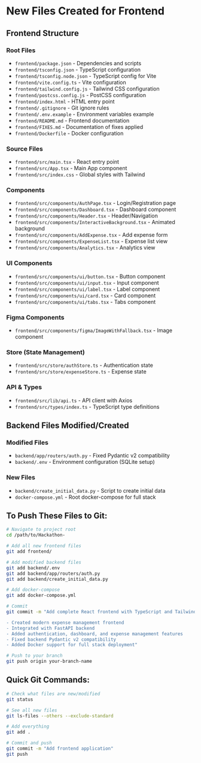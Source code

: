 # New Files Created for Frontend

## Frontend Structure

### Root Files
- `frontend/package.json` - Dependencies and scripts
- `frontend/tsconfig.json` - TypeScript configuration
- `frontend/tsconfig.node.json` - TypeScript config for Vite
- `frontend/vite.config.ts` - Vite configuration
- `frontend/tailwind.config.js` - Tailwind CSS configuration
- `frontend/postcss.config.js` - PostCSS configuration
- `frontend/index.html` - HTML entry point
- `frontend/.gitignore` - Git ignore rules
- `frontend/.env.example` - Environment variables example
- `frontend/README.md` - Frontend documentation
- `frontend/FIXES.md` - Documentation of fixes applied
- `frontend/Dockerfile` - Docker configuration

### Source Files
- `frontend/src/main.tsx` - React entry point
- `frontend/src/App.tsx` - Main App component
- `frontend/src/index.css` - Global styles with Tailwind

### Components
- `frontend/src/components/AuthPage.tsx` - Login/Registration page
- `frontend/src/components/Dashboard.tsx` - Dashboard component
- `frontend/src/components/Header.tsx` - Header/Navigation
- `frontend/src/components/InteractiveBackground.tsx` - Animated background
- `frontend/src/components/AddExpense.tsx` - Add expense form
- `frontend/src/components/ExpenseList.tsx` - Expense list view
- `frontend/src/components/Analytics.tsx` - Analytics view

### UI Components
- `frontend/src/components/ui/button.tsx` - Button component
- `frontend/src/components/ui/input.tsx` - Input component
- `frontend/src/components/ui/label.tsx` - Label component
- `frontend/src/components/ui/card.tsx` - Card component
- `frontend/src/components/ui/tabs.tsx` - Tabs component

### Figma Components
- `frontend/src/components/figma/ImageWithFallback.tsx` - Image component

### Store (State Management)
- `frontend/src/store/authStore.ts` - Authentication state
- `frontend/src/store/expenseStore.ts` - Expense state

### API & Types
- `frontend/src/lib/api.ts` - API client with Axios
- `frontend/src/types/index.ts` - TypeScript type definitions

## Backend Files Modified/Created

### Modified Files
- `backend/app/routers/auth.py` - Fixed Pydantic v2 compatibility
- `backend/.env` - Environment configuration (SQLite setup)

### New Files
- `backend/create_initial_data.py` - Script to create initial data
- `docker-compose.yml` - Root docker-compose for full stack

## To Push These Files to Git:

```bash
# Navigate to project root
cd /path/to/Hackathon-

# Add all new frontend files
git add frontend/

# Add modified backend files
git add backend/.env
git add backend/app/routers/auth.py
git add backend/create_initial_data.py

# Add docker-compose
git add docker-compose.yml

# Commit
git commit -m "Add complete React frontend with TypeScript and Tailwind CSS

- Created modern expense management frontend
- Integrated with FastAPI backend
- Added authentication, dashboard, and expense management features
- Fixed backend Pydantic v2 compatibility
- Added Docker support for full stack deployment"

# Push to your branch
git push origin your-branch-name
```

## Quick Git Commands:

```bash
# Check what files are new/modified
git status

# See all new files
git ls-files --others --exclude-standard

# Add everything
git add .

# Commit and push
git commit -m "Add frontend application"
git push
```
